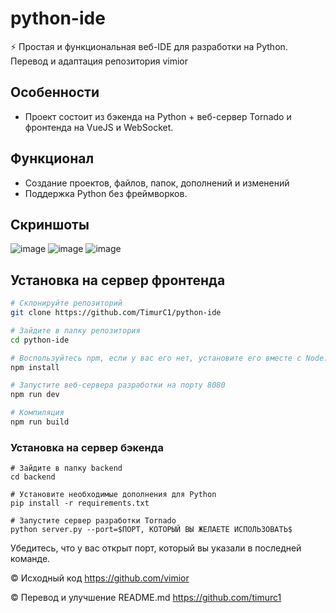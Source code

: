 # python-ide
⚡ Простая и функциональная веб-IDE для разработки на Python. Перевод и адаптация репозитория vimior

## Особенности
- Проект состоит из бэкенда на Python + веб-сервер Tornado и фронтенда на VueJS и WebSocket.
## Функционал
- Создание проектов, файлов, папок, дополнений и изменений
- Поддержка Python без фреймворков.
## Скриншоты
![image](doc/img/ide/code.png)
![image](doc/img/ide/complete.png)
![image](doc/img/ide/run.png)
## Установка на сервер фронтенда
``` bash
# Склонируйте репозиторий
git clone https://github.com/TimurC1/python-ide

# Зайдите в папку репозитория
cd python-ide

# Воспользуйтесь npm, если у вас его нет, установите его вместе с Node.js: https://nodejs.org/en/download/
npm install

# Запустите веб-сервера разработки на порту 8080
npm run dev

# Компиляция
npm run build 
```
### Установка на сервер бэкенда
```
# Зайдите в папку backend
cd backend

# Установите необходимые дополнения для Python
pip install -r requirements.txt

# Запустите сервер разработки Tornado
python server.py --port=$ПОРТ, КОТОРЫЙ ВЫ ЖЕЛАЕТЕ ИСПОЛЬЗОВАТЬ$
```
Убедитесь, что у вас открыт порт, который вы указали в последней команде.

© Исходный код https://github.com/vimior

© Перевод и улучшение README.md https://github.com/timurc1
